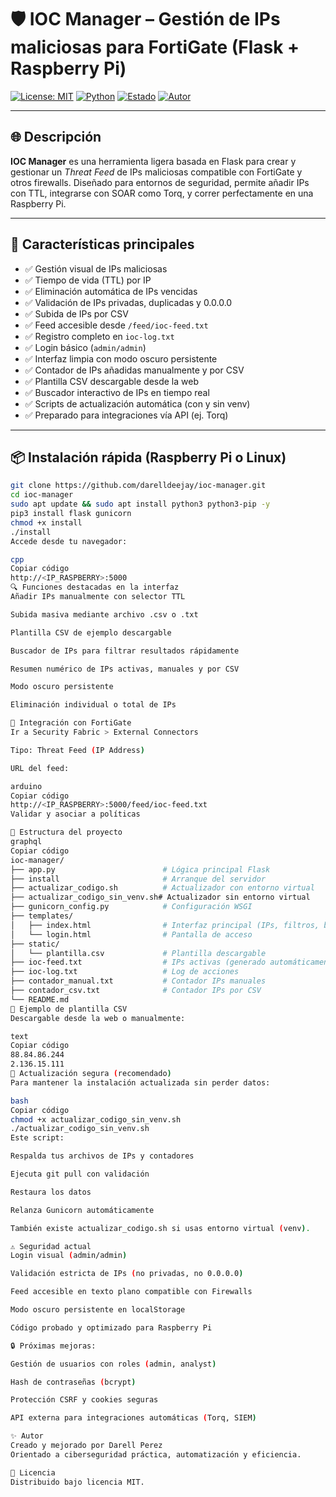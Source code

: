 # 🛡️ IOC Manager – Gestión de IPs maliciosas para FortiGate (Flask + Raspberry Pi)

[![License: MIT](https://img.shields.io/badge/License-MIT-green.svg)](LICENSE)
[![Python](https://img.shields.io/badge/Python-3.9+-blue.svg)](https://www.python.org/)
[![Estado](https://img.shields.io/badge/Estado-En%20uso%20activo-brightgreen.svg)](#)
[![Autor](https://img.shields.io/badge/Creado%20por-Darell%20Perez-blueviolet.svg)](#)

---

## 🌐 Descripción

**IOC Manager** es una herramienta ligera basada en Flask para crear y gestionar un *Threat Feed* de IPs maliciosas compatible con FortiGate y otros firewalls. Diseñado para entornos de seguridad, permite añadir IPs con TTL, integrarse con SOAR como Torq, y correr perfectamente en una Raspberry Pi.

---

## 🚀 Características principales

- ✅ Gestión visual de IPs maliciosas
- ✅ Tiempo de vida (TTL) por IP
- ✅ Eliminación automática de IPs vencidas
- ✅ Validación de IPs privadas, duplicadas y 0.0.0.0
- ✅ Subida de IPs por CSV
- ✅ Feed accesible desde `/feed/ioc-feed.txt`
- ✅ Registro completo en `ioc-log.txt`
- ✅ Login básico (`admin/admin`)
- ✅ Interfaz limpia con modo oscuro persistente
- ✅ Contador de IPs añadidas manualmente y por CSV
- ✅ Plantilla CSV descargable desde la web
- ✅ Buscador interactivo de IPs en tiempo real
- ✅ Scripts de actualización automática (con y sin venv)
- ✅ Preparado para integraciones vía API (ej. Torq)

---

## 📦 Instalación rápida (Raspberry Pi o Linux)

```bash
git clone https://github.com/darelldeejay/ioc-manager.git
cd ioc-manager
sudo apt update && sudo apt install python3 python3-pip -y
pip3 install flask gunicorn
chmod +x install
./install
Accede desde tu navegador:

cpp
Copiar código
http://<IP_RASPBERRY>:5000
🔍 Funciones destacadas en la interfaz
Añadir IPs manualmente con selector TTL

Subida masiva mediante archivo .csv o .txt

Plantilla CSV de ejemplo descargable

Buscador de IPs para filtrar resultados rápidamente

Resumen numérico de IPs activas, manuales y por CSV

Modo oscuro persistente

Eliminación individual o total de IPs

🔗 Integración con FortiGate
Ir a Security Fabric > External Connectors

Tipo: Threat Feed (IP Address)

URL del feed:

arduino
Copiar código
http://<IP_RASPBERRY>:5000/feed/ioc-feed.txt
Validar y asociar a políticas

📁 Estructura del proyecto
graphql
Copiar código
ioc-manager/
├── app.py                        # Lógica principal Flask
├── install                       # Arranque del servidor
├── actualizar_codigo.sh          # Actualizador con entorno virtual
├── actualizar_codigo_sin_venv.sh# Actualizador sin entorno virtual
├── gunicorn_config.py            # Configuración WSGI
├── templates/
│   ├── index.html                # Interfaz principal (IPs, filtros, buscador)
│   └── login.html                # Pantalla de acceso
├── static/
│   └── plantilla.csv             # Plantilla descargable
├── ioc-feed.txt                  # IPs activas (generado automáticamente)
├── ioc-log.txt                   # Log de acciones
├── contador_manual.txt           # Contador IPs manuales
├── contador_csv.txt              # Contador IPs por CSV
└── README.md
📄 Ejemplo de plantilla CSV
Descargable desde la web o manualmente:

text
Copiar código
88.84.86.244
2.136.15.111
🔄 Actualización segura (recomendado)
Para mantener la instalación actualizada sin perder datos:

bash
Copiar código
chmod +x actualizar_codigo_sin_venv.sh
./actualizar_codigo_sin_venv.sh
Este script:

Respalda tus archivos de IPs y contadores

Ejecuta git pull con validación

Restaura los datos

Relanza Gunicorn automáticamente

También existe actualizar_codigo.sh si usas entorno virtual (venv).

⚠️ Seguridad actual
Login visual (admin/admin)

Validación estricta de IPs (no privadas, no 0.0.0.0)

Feed accesible en texto plano compatible con Firewalls

Modo oscuro persistente en localStorage

Código probado y optimizado para Raspberry Pi

🔒 Próximas mejoras:

Gestión de usuarios con roles (admin, analyst)

Hash de contraseñas (bcrypt)

Protección CSRF y cookies seguras

API externa para integraciones automáticas (Torq, SIEM)

✨ Autor
Creado y mejorado por Darell Perez
Orientado a ciberseguridad práctica, automatización y eficiencia.

📄 Licencia
Distribuido bajo licencia MIT.
